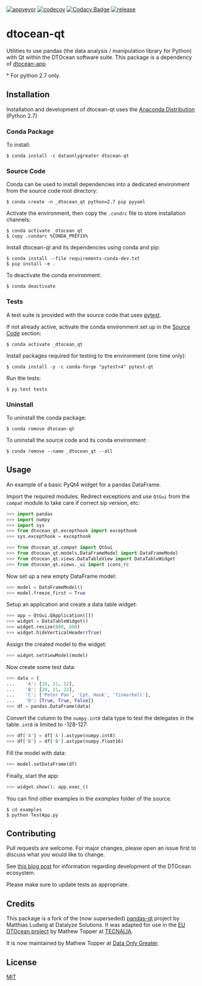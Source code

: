 [![appveyor](https://ci.appveyor.com/api/projects/status/github/DTOcean/dtocean-qt?branch=master&svg=true)](https://ci.appveyor.com/project/DTOcean/dtocean-qt)
[![codecov](https://codecov.io/gh/DTOcean/dtocean-qt/branch/master/graph/badge.svg)](https://codecov.io/gh/DTOcean/dtocean-qt)
[![Codacy Badge](https://app.codacy.com/project/badge/Grade/7349c8189d9d4466a46cb8dffd94d418)](https://www.codacy.com/gh/DTOcean/dtocean-qt/dashboard?utm_source=github.com&amp;utm_medium=referral&amp;utm_content=DTOcean/dtocean-qt&amp;utm_campaign=Badge_Grade)
[![release](https://img.shields.io/github/release/DTOcean/dtocean-qt.svg)](https://github.com/DTOcean/dtocean-qt/releases/latest)

# dtocean-qt

Utilities to use pandas (the data analysis / manipulation library for Python)
with Qt within the DTOcean software suite. This package is a dependency of 
[dtocean-app](https://github.com/DTOcean/dtocean-app).

\* For python 2.7 only.

## Installation

Installation and development of dtocean-qt uses the [Anaconda 
Distribution](https://www.anaconda.com/distribution/) (Python 2.7)

### Conda Package

To install:

```
$ conda install -c dataonlygreater dtocean-qt
```

### Source Code

Conda can be used to install dependencies into a dedicated environment from
the source code root directory:

```
$ conda create -n _dtocean_qt python=2.7 pip pyyaml
```

Activate the environment, then copy the `.condrc` file to store installation  
channels:

```
$ conda activate _dtocean_qt
$ copy .condarc %CONDA_PREFIX%
```

Install dtocean-qt and its dependencies using conda and pip:

```
$ conda install --file requirements-conda-dev.txt
$ pip install -e .
```

To deactivate the conda environment:

```
$ conda deactivate
```

### Tests

A test suite is provided with the source code that uses [pytest](
https://docs.pytest.org).

If not already active, activate the conda environment set up in the [Source 
Code](#source-code) section:

```
$ conda activate _dtocean_qt
```

Install packages required for testing to the environment (one time only):

```
$ conda install -y -c conda-forge "pytest<4" pytest-qt
```

Run the tests:

``` 
$ py.test tests
```

### Uninstall

To uninstall the conda package:

```
$ conda remove dtocean-qt
```

To uninstall the source code and its conda environment:

```
$ conda remove --name _dtocean_qt --all
```

## Usage

An example of a basic PyQt4 widget for a pandas DataFrame.

Import the required modules. Redirect exceptions and use `QtGui` from the 
`compat` module to take care if correct sip version, etc:

```python
>>> import pandas
>>> import numpy
>>> import sys
>>> from dtocean_qt.excepthook import excepthook
>>> sys.excepthook = excepthook

>>> from dtocean_qt.compat import QtGui
>>> from dtocean_qt.models.DataFrameModel import DataFrameModel
>>> from dtocean_qt.views.DataTableView import DataTableWidget
>>> from dtocean_qt.views._ui import icons_rc
```

Now set up a new empty DataFrame model:

```python
>>> model = DataFrameModel()
>>> model.freeze_first = True
```

Setup an application and create a data table widget:

```python
>>> app = QtGui.QApplication([])
>>> widget = DataTableWidget()
>>> widget.resize(800, 600)
>>> widget.hideVerticalHeader(True)
```

Assign the created model to the widget:

```python
>>> widget.setViewModel(model)
```

Now create some test data:

```python
>>> data = {
...    'A': [10, 11, 12], 
...    'B': [20, 21, 22], 
...    'C': ['Peter Pan', 'Cpt. Hook', 'Tinkerbell'],
...    'D': [True, True, False]}
>>> df = pandas.DataFrame(data)
```

Convert the column to the `numpy.int8` data type to test the delegates in the
table. `int8` is limited to -128-127:

```python
>>> df['A'] = df['A'].astype(numpy.int8)
>>> df['B'] = df['B'].astype(numpy.float16)
```

Fill the model with data:

```python
>>> model.setDataFrame(df)
```

Finally, start the app:

```python
>>> widget.show(); app.exec_()
```

You can find other examples in the *examples* folder of the source.

```
$ cd examples
$ python TestApp.py
```

## Contributing

Pull requests are welcome. For major changes, please open an issue first to
discuss what you would like to change.

See [this blog post](
https://www.dataonlygreater.com/latest/professional/2017/03/09/dtocean-development-change-management/)
for information regarding development of the DTOcean ecosystem.

Please make sure to update tests as appropriate.

## Credits

This package is a fork of the (now superseded) [pandas-qt](
https://github.com/datalyze-solutions/pandas-qt) project by Matthias Ludwig at 
Datalyze Solutions. It was adapted for use in the [EU DTOcean project](
https://www.dtoceanplus.eu/About-DTOceanPlus/History) by Mathew Topper at 
[TECNALIA](https://www.tecnalia.com).

It is now maintained by Mathew Topper at [Data Only Greater](
https://www.dataonlygreater.com/).

## License

[MIT](https://choosealicense.com/licenses/mit/)
